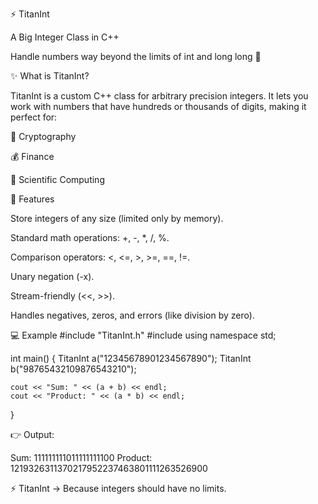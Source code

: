 ⚡ TitanInt

A Big Integer Class in C++

Handle numbers way beyond the limits of int and long long 🚀

✨ What is TitanInt?

TitanInt is a custom C++ class for arbitrary precision integers.
It lets you work with numbers that have hundreds or thousands of digits, making it perfect for:

🔐 Cryptography

💰 Finance

🔬 Scientific Computing

🔑 Features

Store integers of any size (limited only by memory).

Standard math operations: +, -, *, /, %.

Comparison operators: <, <=, >, >=, ==, !=.

Unary negation (-x).

Stream-friendly (<<, >>).

Handles negatives, zeros, and errors (like division by zero).

💻 Example
#include "TitanInt.h"
#include <iostream>
using namespace std;

int main() {
    TitanInt a("12345678901234567890");
    TitanInt b("98765432109876543210");

    cout << "Sum: " << (a + b) << endl;
    cout << "Product: " << (a * b) << endl;
}


👉 Output:

Sum: 111111111011111111100
Product: 1219326311370217952237463801111263526900

⚡ TitanInt → Because integers should have no limits.
